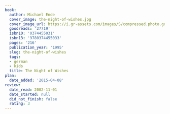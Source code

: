 ```yaml
---
book:
  author: Michael Ende
  cover_image: the-night-of-wishes.jpg
  cover_image_url: https://i.gr-assets.com/images/S/compressed.photo.goodreads.com/books/1389498583l/27719.jpg
  goodreads: '27719'
  isbn10: '0374455031'
  isbn13: '9780374455033'
  pages: '216'
  publication_year: '1995'
  slug: the-night-of-wishes
  tags:
  - german
  - kids
  title: The Night of Wishes
plan:
  date_added: '2015-04-08'
review:
  date_read: 2002-11-01
  date_started: null
  did_not_finish: false
  rating: 3
---
```

